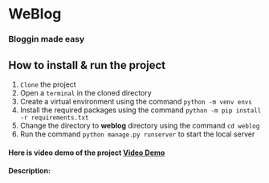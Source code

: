 # WeBlog
### Bloggin made easy

## How to install & run the project
1. `Clone` the project
2. Open a `terminal` in the cloned directory
3. Create a virtual environment using the command `python -m venv envs`
4. Install the required packages using the command `python -m pip install -r requirements.txt`
5. Change the directory to **weblog** directory using the command `cd weblog`
6. Run the command `python manage.py runserver` to start the local server

#### Here is video demo of the project [Video Demo](https://youtube.com/)

#### Description:
